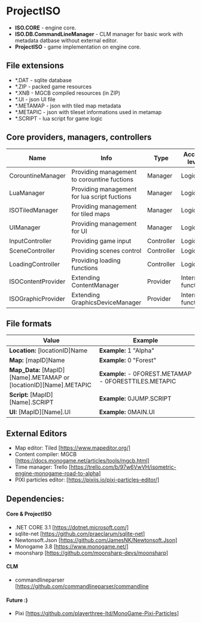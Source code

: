 # ProjectISO


- **ISO.CORE** - engine core.
- **ISO.DB.CommandLineManager** - CLM manager for basic work with metadata datbase without external editor.
- **ProjectISO** - game implementation on engine core.

## File extensions
- *.DAT - sqlite database
- *.ZIP - packed game resources
- *.XNB - MGCB compiled resources (in ZIP)
- *.UI - json UI file
- *.METAMAP - json with tiled map metadata
- *.METAPIC - json with tileset informations used in metamap
- *.SCRIPT - lua script for game logic

## Core providers, managers, controllers
| Name  | Info | Type | Access level |
| ------------- | ------------- | ------------- | ------------- |
|  CorountineManager | Providing management to corountine fuctions | Manager | Logic |
|  LuaManager | Providing management for lua script fuctions | Manager | Logic |
|  ISOTiledManager | Providing management for tiled maps| Manager | Logic |
|  UIManager | Providing management for UI | Manager | Logic |
|  InputController | Providing game input | Controller | Logic |
|  SceneController | Providing scenes control | Controller | Logic |
|  LoadingController | Providing loading functions | Controller | Logic |
|  ISOContentProvider | Extending ContentManager | Provider | Internal functions |
|  ISOGraphicProvider | Extending GraphicsDeviceManager | Provider | Internal functions |

## File formats

| Value  | Example |
| ------------- | ------------- |
| **Location:** [locationID]Name  | **Example:** 1 "Alpha" |
| **Map:** [mapID]Name  | **Example:** 0 "Forest" |
| **Map_Data:** [MapID][Name].METAMAP or [locationID][Name].METAPIC | **Example:** - 0FOREST.METAMAP - 0FORESTTILES.METAPIC |
| **Script:** [MapID][Name].SCRIPT  |  **Example:** 0JUMP.SCRIPT | 
| **UI:** [MapID][Name].UI |  **Example:** 0MAIN.UI | 


## External Editors
- Map editor: Tiled [https://www.mapeditor.org/]
- Content compiler: MGCB [https://docs.monogame.net/articles/tools/mgcb.html]
- Time manager: Trello [https://trello.com/b/97w6VwVH/isometric-engine-monogame-road-to-alpha]
- PIXI particles editor: [https://pixijs.io/pixi-particles-editor/]

## Dependencies:
#### Core & ProjectISO
- .NET CORE 3.1 [https://dotnet.microsoft.com/]
- sqlite-net [https://github.com/praeclarum/sqlite-net]
- Newtonsoft.Json [https://github.com/JamesNK/Newtonsoft.Json]
- Monogame 3.8 [https://www.monogame.net/]
- moonsharp [https://github.com/moonsharp-devs/moonsharp]

#### CLM
- commandlineparser [https://github.com/commandlineparser/commandline

#### Future :)
- Pixi [https://github.com/playerthree-ltd/MonoGame-Pixi-Particles]
